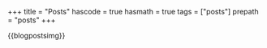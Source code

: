 +++
title = "Posts"
hascode = true
hasmath = true
tags = ["posts"]
prepath = "posts"
+++

{{blogpostsimg}}
